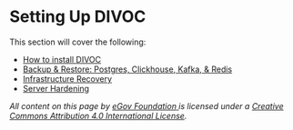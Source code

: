 # Setting Up DIVOC

This section will cover the following:

* [How to install DIVOC](how-to-install-divoc.md)
* [Backup & Restore: Postgres, Clickhouse, Kafka, & Redis](backup-and-restore-postgres-clickhouse-kafka-and-redis.md)
* [Infrastructure Recovery](infrastructure-recovery.md)
* [Server Hardening](server-hardening.md)



_All content on this page by_ [_eGov Foundation_ ](https://egov.org.in/)_is licensed under a_ [_Creative Commons Attribution 4.0 International License_](http://creativecommons.org/licenses/by/4.0/)_._
